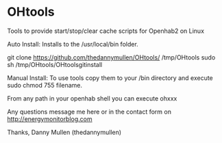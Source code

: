 # OHtools
Tools to provide start/stop/clear cache scripts for Openhab2 on Linux

Auto Install:
Installs to the /usr/local/bin folder.

git clone https://github.com/thedannymullen/OHtools/ /tmp/OHtools
sudo sh /tmp/OHtools/OHtoolsgitinstall

Manual Install:
To use tools copy them to your /bin directory and execute sudo chmod 755 filename.

From any path in your openhab shell you can execute ohxxx

Any questions message me here or in the contact form on http://energymonitorblog.com

Thanks,
Danny Mullen
(thedannymullen)
